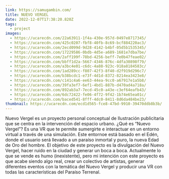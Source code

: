 ```yaml
---
link: https://samugambin.com/
title: NUEVO VERGEL
date: 2022-12-07T17:38:20.820Z
tags:
  - project
images:
  - https://ucarecdn.com/22a63911-1f4a-430e-957d-0497e8717345/
  - https://ucarecdn.com/425c0207-fbf8-40fb-8c69-bcf884220ac3/
  - https://ucarecdn.com/2ecd099d-9d28-4142-b4bf-05d5b1535345/
  - https://ucarecdn.com/17229586-0bdb-4d5e-a689-1681e7dba7be/
  - https://ucarecdn.com/2aff199f-78bd-4256-beff-7e0b47feae02/
  - https://ucarecdn.com/bbff1d2a-5667-4346-876c-4dfa30898f79/
  - https://ucarecdn.com/a3bc4e01-c6dc-4a88-923c-918a8184583c/
  - https://ucarecdn.com/1ad289cc-f807-42f3-8f40-d2f919d296c7/
  - https://ucarecdn.com/b38bcdc1-e73f-4d1d-8372-8214ea3423e8/
  - https://ucarecdn.com/c141c4a6-ee63-44ea-9cc0-a67917e1a5b8/
  - https://ucarecdn.com/39fa3ef7-6ef1-4bd1-887b-d470ad4a718a/
  - https://ucarecdn.com/892ab3a7-7ecd-45c0-a43e-c3ef64eafb43/
  - https://ucarecdn.com/6dc72422-fe06-4f72-9f42-1b74e65ea01c/
  - https://ucarecdn.com/baced541-8fff-4dc0-8411-8d6da484be23/
thumbnail: https://ucarecdn.com/ecd1d565-fce8-47bd-9910-39470ddb8b3b/
---
```

Nuevo Vergel es un proyecto personal conceptual de Ilustración publicitaria que se centra en la intervención del espacio urbano. ¿Qué es “Nuevo Vergel”? Es una VR que te permite sumergirte e interactuar en un entorno virtual a través de una simulación. Este entornoe está basado en el Edén, donde el usuario será llevado a un paraíso inmortal y puro, la nueva Edad de Oro del hombre. El objetivo de este proyecto es la divulgación del Nuevo Vergel, hacer ruido en la ciudad y generar un boca a boca. Actualmente lo que se vende es humo (inexistente), pero mi intención con este proyecto es que acabe siendo algo real, crear un colectivo de artistas, generar diferentes eventos con la temática del Nuevo Vergel y producir una VR con todas las características del Paraíso Terrenal.
